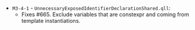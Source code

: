 - `M3-4-1` - `UnnecessaryExposedIdentifierDeclarationShared.qll`:
  - Fixes #665. Exclude variables that are constexpr and coming from template instantiations.
